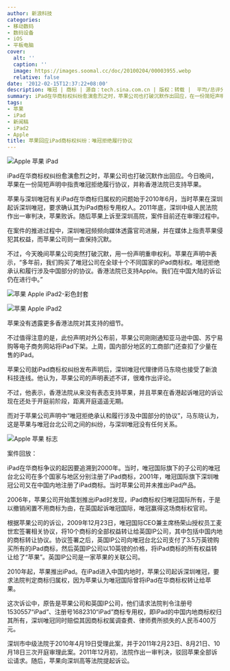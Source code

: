 ```yaml
---
author: 新浪科技
categories:
- 移动数码
- 数码设备
- iOS
- 平板电脑
cover:
  alt: ''
  caption: ''
  image: https://images.soomal.cc/doc/20100204/00003955.webp
  relative: false
date: '2012-02-15T12:37:22+08:00'
description: 唯冠 | 商标 | 源自：tech.sina.com.cn | 版权：转载 |  平均/总评分：10.00/10
summary: iPad在华商标权纠纷愈演愈烈之时，苹果公司也打破沉默作出回应，在一份简短声明中指责唯冠拒绝履行协议。苹果在声明中表示，“多年前，我们购买了唯冠公司在全球十个不同国家的iPad商标权。唯冠拒绝承认和履行涉及中国部分的协议。香港法院已支持Apple。我们在中国大陆的诉讼仍在进行中。”
tags:
- 苹果
- iPad
- 新闻稿
- iPad2
- Apple
title: 苹果回应iPad商标权纠纷：唯冠拒绝履行协议
---
```


![Apple 苹果 iPad](https://images.soomal.cc/doc/20100204/00003955.webp)



iPad在华商标权纠纷愈演愈烈之时，苹果公司也打破沉默作出回应。今日晚间，苹果在一份简短声明中指责唯冠拒绝履行协议，并称香港法院已支持苹果。



苹果与深圳唯冠有关iPad在华商标归属权的问题始于2010年6月，当时苹果在深圳起诉深圳唯冠，要求确认其为iPad商标专用权人。2011年底，深圳中级人民法院作出一审判决，苹果败诉。随后苹果上诉至深圳高院，案件目前还在审理过程中。



在案件的推进过程中，深圳唯冠频频向媒体透露官司进展，并在媒体上指责苹果侵犯其权益，而苹果公司则一直保持沉默。



不过，今天晚间苹果公司突然打破沉默，用一份声明重申权利。苹果在声明中表示，“多年前，我们购买了唯冠公司在全球十个不同国家的iPad商标权。唯冠拒绝承认和履行涉及中国部分的协议。香港法院已支持Apple。我们在中国大陆的诉讼仍在进行中。”



![苹果 Apple iPad2-彩色封套](https://images.soomal.cc/doc/20110303/00009443.webp)



![苹果 Apple iPad2](https://images.soomal.cc/doc/20110303/00009437.webp)



苹果没有透露更多香港法院对其支持的细节。



不过值得注意的是，此份声明对外公布前，苹果公司刚刚通知亚马逊中国、苏宁易购等电子商务网站将iPad下架。上周，国内部分地区的工商部门还查扣了少量在售的iPad。



苹果公司就iPad商标权纠纷发布声明后，深圳唯冠代理律师马东晓也接受了新浪科技连线。他认为，苹果公司的声明表述不详，很难作出评论。



不过，他表示，香港法院从来没有表态支持苹果，并且苹果在香港起诉唯冠的诉讼现在还处于开庭前阶段，距离开庭遥遥无期。



而对于苹果公司声明中“唯冠拒绝承认和履行涉及中国部分的协议”，马东晓认为，这是苹果与唯冠台北公司之间的纠纷，与深圳唯冠没有任何关系。



![Apple 苹果 标志](https://images.soomal.cc/doc/20100924/00007326.webp)



案件回放：



iPad在华商标争议的起因要追溯到2000年。当时，唯冠国际旗下的子公司的唯冠台北公司在多个国家与地区分别注册了iPad商标，2001年，唯冠国际旗下深圳唯冠公司又在中国内地注册了iPad商标。当时苹果公司并未推出iPad产品。



2006年，苹果公司开始策划推出iPad时发现，iPad商标权归唯冠国际所有，于是以撤销闲置不用商标为由，在英国起诉唯冠国际，唯冠赢得这场商标权官司。



根据苹果公司的诉讼，2009年12月23日，唯冠国际CEO兼主席杨荣山授权员工麦世宏签署相关协议，将10个商标的全部权益转让给英国IP公司，其中包括中国内地的商标转让协议。协议签署之后，英国IP公司向唯冠台北公司支付了3.5万英镑购买所有的iPad商标，然后英国IP公司以10英镑的价格，将iPad商标的所有权益转让给了“苹果”。英国IP公司是一家苹果的关联公司。



2010年起，苹果推出iPad。在iPad进入中国内地时，苹果公司起诉深圳唯冠，要求法院判定商标归属权，因为苹果认为唯冠国际曾将iPad在华商标权转让给苹果。



这次诉讼中，原告是苹果公司和英国IP公司，他们请求法院判令注册号1530557“iPad”、注册号1682310“iPad”商标专用权，即iPad的中国内地商标权归其所有，深圳唯冠同时赔偿其因商标权属调查费、律师费所损失的人民币400万元。



深圳市中级法院于2010年4月19日受理此案，并于2011年2月23日、8月21日、10月18日三次开庭审理此案。2011年12月初，法院作出一审判决，驳回苹果全部诉讼请求。随后，苹果向深圳高等法院提起诉讼。
